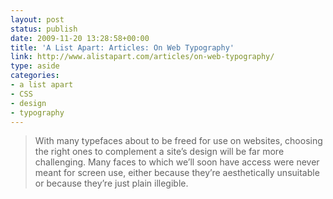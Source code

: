 ```yaml
---
layout: post
status: publish
date: 2009-11-20 13:28:58+00:00
title: 'A List Apart: Articles: On Web Typography'
link: http://www.alistapart.com/articles/on-web-typography/
type: aside
categories:
- a list apart
- CSS
- design
- typography
---
```


> With many typefaces about to be freed for use on websites, choosing the right ones to complement a site’s design will be far more challenging. Many faces to which we’ll soon have access were never meant for screen use, either because they’re aesthetically unsuitable or because they’re just plain illegible.
